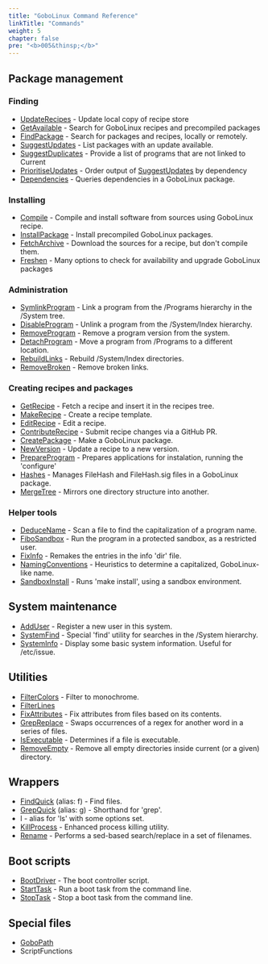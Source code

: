 ```yaml
---
title: "GoboLinux Command Reference"
linkTitle: "Commands"
weight: 5
chapter: false
pre: "<b>005&thinsp;</b>"
---
```


## Package management

### Finding

-   [UpdateRecipes](UpdateRecipes) - Update local copy of recipe store
-   [GetAvailable](GetAvailable) - Search for GoboLinux recipes and precompiled
    packages
-   [FindPackage](FindPackage) - Search for packages and recipes, locally or
    remotely.
-   [SuggestUpdates](SuggestUpdates) - List packages with an update available.
-   [SuggestDuplicates](SuggestDuplicates) - Provide a list of programs that are
    not linked to Current
-   [PrioritiseUpdates](PrioritiseUpdates) - Order output of
    [SuggestUpdates](SuggestUpdates) by dependency
-   [Dependencies](Dependencies) - Queries dependencies in a GoboLinux package.

### Installing

-   [Compile](Compile) - Compile and install software from sources using
    GoboLinux recipe.
-   [InstallPackage](InstallPackage) - Install precompiled GoboLinux packages.
-   [FetchArchive](FetchArchive) - Download the sources for a recipe, but don't
    compile them.
-   [Freshen](Freshen) - Many options to check for availability and upgrade
    GoboLinux packages

### Administration

-   [SymlinkProgram](SymlinkProgram) - Link a program from the /Programs
    hierarchy in the /System tree.
-   [DisableProgram](DisableProgram) - Unlink a program from the /System/Index
    hierarchy.
-   [RemoveProgram](RemoveProgram) - Remove a program version from the system.
-   [DetachProgram](DetachProgram) - Move a program from /Programs to a
    different location.
-   [RebuildLinks](RebuildLinks) - Rebuild /System/Index directories.
-   [RemoveBroken](RemoveBroken) - Remove broken links.

### Creating recipes and packages

-   [GetRecipe](GetRecipe) - Fetch a recipe and insert it in the recipes tree.
-   [MakeRecipe](MakeRecipe) - Create a recipe template.
-   [EditRecipe](EditRecipe) - Edit a recipe.
-   [ContributeRecipe](ContributeRecipe) - Submit recipe changes via a GitHub
    PR.
-   [CreatePackage](CreatePackage) - Make a GoboLinux package.
-   [NewVersion](NewVersion) - Update a recipe to a new version.
-   [PrepareProgram](PrepareProgram) - Prepares applications for instalation,
    running the 'configure'
-   [Hashes](Hashes) - Manages FileHash and FileHash.sig files in a GoboLinux
    package.
-   [MergeTree](MergeTree) - Mirrors one directory structure into another.

### Helper tools

-   [DeduceName](DeduceName) - Scan a file to find the capitalization of a
    program name.
-   [FiboSandbox](FiboSandbox) - Run the program in a protected sandbox, as a
    restricted user.
-   [FixInfo](FixInfo) - Remakes the entries in the info 'dir' file.
-   [NamingConventions](NamingConventions) - Heuristics to determine a
    capitalized, GoboLinux-like name.
-   [SandboxInstall](SandboxInstall) - Runs 'make install', using a sandbox
    environment.

## System maintenance

-   [AddUser](AddUser) - Register a new user in this system.
-   [SystemFind](SystemFind) - Special 'find' utility for searches in the
    /System hierarchy.
-   [SystemInfo](SystemInfo) - Display some basic system information. Useful for
    /etc/issue.

## Utilities

-   [FilterColors](FilterColors) - Filter to monochrome.
-   [FilterLines](FilterLines)
-   [FixAttributes](FixAttributes) - Fix attributes from files based on its
    contents.
-   [GrepReplace](GrepReplace) - Swaps occurrences of a regex for another word
    in a series of files.
-   [IsExecutable](IsExecutable) - Determines if a file is executable.
-   [RemoveEmpty](RemoveEmpty) - Remove all empty directories inside current (or
    a given) directory.

## Wrappers

-   [FindQuick](FindQuick) (alias: f) - Find files.
-   [GrepQuick](GrepQuick) (alias: g) - Shorthand for 'grep'.
-   l - alias for 'ls' with some options set.
-   [KillProcess](KillProcess) - Enhanced process killing utility.
-   [Rename](Rename) - Performs a sed-based search/replace in a set of
    filenames.

## Boot scripts

-   [BootDriver](BootDriver) - The boot controller script.
-   [StartTask](StartTask) - Run a boot task from the command line.
-   [StopTask](StopTask) - Stop a boot task from the command line.

## Special files

-   [GoboPath](GoboPath)
-   ScriptFunctions
